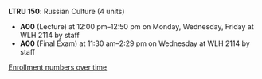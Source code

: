**LTRU 150**: Russian Culture (4 units)

- **A00** (Lecture) at 12:00 pm–12:50 pm on Monday, Wednesday, Friday at WLH 2114 by staff
- **A00** (Final Exam) at 11:30 am–2:29 pm on Wednesday at WLH 2114 by staff

[Enrollment numbers over time](./LTRU150.tsv)
